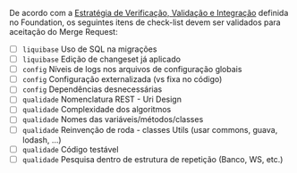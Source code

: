 De acordo com a [Estratégia de Verificação, Validação e Integração](https://foundation.basis.com.br/gerencia_configuracao.html#estrat%C3%A9gia-de-verifica%C3%A7%C3%A3o-valida%C3%A7%C3%A3o-e-integra%C3%A7%C3%A3o) definida no Foundation, os seguintes itens de check-list devem ser validados para aceitação do Merge Request:

- [ ] `liquibase` Uso de SQL na migrações
- [ ] `liquibase` Edição de changeset já aplicado
- [ ] `config` Níveis de logs nos arquivos de configuração globais
- [ ] `config` Configuração externalizada (vs fixa no código)
- [ ] `config` Dependências desnecessárias
- [ ] `qualidade` Nomenclatura REST - Uri Design
- [ ] `qualidade` Complexidade dos algoritmos
- [ ] `qualidade` Nomes das variáveis/métodos/classes
- [ ] `qualidade` Reinvenção de roda - classes Utils (usar commons, guava, lodash, ...)
- [ ] `qualidade` Código testável
- [ ] `qualidade` Pesquisa dentro de estrutura de repetição (Banco, WS, etc.)
